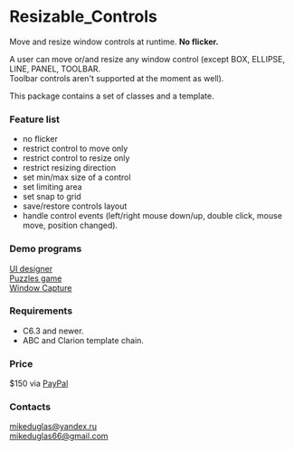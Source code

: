 # Resizable_Controls
Move and resize window controls at runtime. **No flicker.**

A user can move or/and resize any window control (except BOX, ELLIPSE, LINE, PANEL, TOOLBAR.  
Toolbar controls aren't supported at the moment as well).

This package contains a set of classes and a template.   

### Feature list
- no flicker
- restrict control to move only
- restrict control to resize only
- restrict resizing direction
- set min/max size of a control
- set limiting area
- set snap to grid
- save/restore controls layout
- handle control events (left/right mouse down/up, double click, mouse move, position changed).

### Demo programs
[UI designer](https://yadi.sk/d/UuvpyS6TAaEahA)  
[Puzzles game](https://yadi.sk/d/e05MXT8R_coD6g)  
[Window Capture](https://yadi.sk/d/DotnZt5Dp2DPqg)  

### Requirements
- C6.3 and newer.  
- ABC and Clarion template chain.  

### Price
$150 via [PayPal](https://www.paypal.me/mikeduglas?ppid=PPC000628&cnac=RU&rsta=ru_RU(ru_RU)&cust=8W29QJ6GKY9HS&unptid=75f96da6-24a4-11e9-ae2c-441ea14e9560&t=&cal=ff0291196b3f5&calc=ff0291196b3f5&calf=ff0291196b3f5&unp_tpcid=ppme-social-user-profile-created&page=main:email&pgrp=main:email&e=op&mchn=em&s=ci&mail=sys) 

### Contacts
mikeduglas@yandex.ru  
mikeduglas66@gmail.com